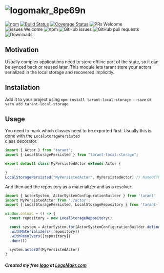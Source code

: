 # ![logomakr_8pe69n](https://user-images.githubusercontent.com/3071208/50903610-8ab1e700-141e-11e9-8190-81a2a8ffe4fe.png)

[![npm](https://img.shields.io/npm/v/tarant-local-storage.svg)](https://www.npmjs.com/package/tarant-local-storage)
[![Build Status](https://travis-ci.org/tarantx/tarant-local-storage.svg?branch=master)](https://travis-ci.org/tarantx/tarant-local-storage)
[![Coverage Status](https://coveralls.io/repos/github/tarantx/tarant-local-storage/badge.svg?branch=master)](https://coveralls.io/github/tarantx/tarant-local-storage?branch=master)
![PRs Welcome](https://img.shields.io/badge/PRs-welcome-brightgreen.svg)
![issues Welcome](https://img.shields.io/badge/issues-welcome-brightgreen.svg)
![npm](https://img.shields.io/npm/l/tarant-local-storage.svg)
![GitHub issues](https://img.shields.io/github/issues/tarantx/tarant-local-storage.svg)
![GitHub pull requests](https://img.shields.io/github/issues-pr/tarantx/tarant-local-storage.svg)
![Downloads](https://img.shields.io/npm/dt/tarant-local-storage.svg)

## Motivation

Usually complex applications need to store offline part of the state, so it can be synced back or reused later. This
module lets tarant store your actors serialized in the local storage and recovered implicitly.

## Installation

Add it to your project using `npm install tarant-local-storage --save` or `yarn add tarant-local-storage`

## Usage

You need to mark which classes need to be exported first. Usually this is done with the `LocalStoragePersisted`  
class decorator.

```js
import { Actor } from "tarant";
import { LocalStoragePersisted } from "tarant-local-storage";

export default class MyPersistedActor extends Actor {
    ...
}
LocalStoragePersisted("MyPersistedActor", MyPersistedActor) // NameOfThePersistedClass (unique), Class constructor
```

And then add the repository as a materializer and as a resolver:

```js
import { ActorSystem, ActorSystemConfigurationBuilder } from 'tarant'
import MyPersistedActor from './actor';
import { LocalStoragePersisted, LocalStorageRepository } from 'tarant-local-storage';

window.onload = () => {
  const repository = new LocalStorageRepository()

  const system = ActorSystem.for(ActorSystemConfigurationBuilder.define()
  .withMaterializers([repository])
  .withResolvers([repository])
  .done())  

  system.actorOf(MyPersistedActor)
}
```
##### Created my free [logo](https://logomakr.com/8pe69n) at <a href="http://logomakr.com" title="Logo Makr">LogoMakr.com</a> 